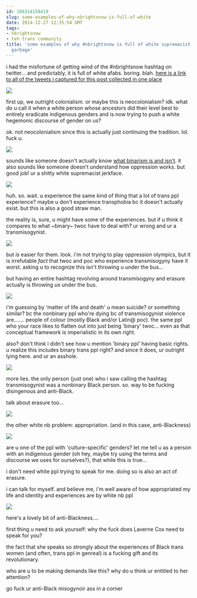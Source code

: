 ```yaml
---
id: 106314158419
slug: some-examples-of-why-nbrightsnow-is-full-of-white
date: 2014-12-27 12:35:54 GMT
tags:
- nbrightsnow
- teh trans community
title: 'some examples of why #nbrightsnow is full of white supremacist and transmisogynist
  garbage'
---
```

i had the misfortune of getting wind of the #nbrightsnow hashtag on twitter... and predictably, it is full of white afabs. boring. blah. [here is a link to all of the tweets i captured for this post collected in one place][1]

![](https://31.media.tumblr.com/5741448d799c2e57b477432554ab8b3a/tumblr_inline_nh8qagEhjq1rdzs46.png)

first up, we outright colonialism. or maybe this is neocolonialism? idk. what do u call it when a white person whose ancestors did their level best to entirely eradicate indigenous genders and is now trying to push a white hegemonic discourse of gender on us?

ok. not neocolonialism since this is actually just continuing the tradition. lol. fuck u.

![](https://31.media.tumblr.com/f8a6c09f16236169a41056c2c6e6e5b8/tumblr_inline_nh8qdgKxd21rdzs46.png)

sounds like someone doesn't actually know [what binarism is and isn't][2]. it also sounds like someone doesn't understand how oppression works. but good job! ur a shitty white supremacist jerkface. 

![](https://31.media.tumblr.com/afdf3785a5747584de7f218eb4bc57d9/tumblr_inline_nh8qg6gmms1rdzs46.png)

huh. so. wait. u experience the same kind of thing that a lot of trans ppl experience? maybe u don't experience transphobia bc it doesn't actually exist. but this is also a good straw man.

the reality is, sure, u might have some of the experiences. but if u think it compares to what ~binary~ twoc have to deal with? ur wrong and ur a transmisogynist.

![](https://31.media.tumblr.com/b6aa2c05c632ff530d3ed33e72636f74/tumblr_inline_nh8qjgtqLp1rdzs46.png)

but _is_ easier for them. look. i'm not trying to play oppression olympics, but it is irrefutable _fact_ that twoc and poc who experience transmisogyny have it worst. asking u to recognize this isn't throwing u under the bus...

but having an entire hashtag revolving around transmisogyny and erasure actually is throwing _us_ under the bus. 

![](https://31.media.tumblr.com/f3d21e504806002d5a588d417ae011c8/tumblr_inline_nh8qmbqJAG1rdzs46.png)

i'm guessing by 'matter of life and death' u mean suicide? or something similar? bc the nonbinary ppl who're dying bc of transmisogynist violence are....... people of colour (mostly Black and/or Latin@ poc). the same ppl who your race likes to flatten out into just being 'binary' twoc... even as that conceptual framework is imperialistic in its own right.

also? don't think i didn't see how u mention 'binary ppl' having basic rights. u realize this includes binary trans ppl right? and since it does, ur outright lying here. and ur an asshole.

![](https://31.media.tumblr.com/db5d5bcf32756b3b429ed3031ae58156/tumblr_inline_nh8qqyuyVv1rdzs46.png)

more lies. the only person (just one) who i saw calling the hashtag transmisogynist was a nonbinary Black person. so. way to be fucking disingenous and anti-Black.

talk about erasure too... 

![](https://31.media.tumblr.com/f09d9af68a95358ab63f400f127d4839/tumblr_inline_nh8qssWs2i1rdzs46.png)

the other white nb problem: appropriation. (and in this case, anti-Blackness)

![](https://31.media.tumblr.com/491fbc54bebaa5b33834fcd2db250708/tumblr_inline_nh8qtgXAGO1rdzs46.png)

are u one of the ppl with 'culture-specific' genders? let me tell u as a person with an indigenous gender (oh hey, maybe try using the terms and discourse we uses for ourselves?), that while this is true...

i don't need white ppl trying to speak for me. doing so is also an act of erasure.

i can talk for myself. and believe me, i'm well aware of how appropriated my life and identity and experiences are by white nb ppl

![](https://31.media.tumblr.com/8f20be00bb0e38b5893ffc9fac5b19f1/tumblr_inline_nh8qw6Wc551rdzs46.png)

here's a lovely bit of anti-Blackness....

first thing u need to ask yourself: why the fuck does Laverne Cox need to speak for you? 

the fact that she speaks so strongly about the experiences of Black trans women (and often, trans ppl in genreal) is a fucking gift and its revolutionary. 

who are u to be making demands like this? why do u think ur entitled to her attention? 

go fuck ur anti-Black misogynoir ass in a corner

[1]: http://biyuti.com/r

[2]: http://biyuti.com/p